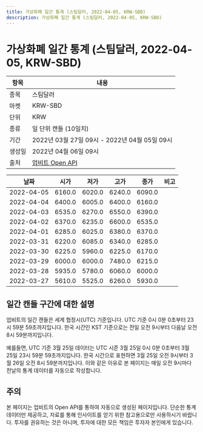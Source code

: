 ```yaml
---
title: 가상화폐 일간 통계 (스팀달러, 2022-04-05, KRW-SBD)
description: 가상화폐 일간 통계 (스팀달러, 2022-04-05, KRW-SBD)
---
```



가상화폐 일간 통계 (스팀달러, 2022-04-05, KRW-SBD)
===

|항목|내용|
|--|--|
|종목|스팀달러|
|마켓|KRW-SBD|
|단위|KRW|
|종류|일 단위 캔들 (10일치)|
|기간|2022년 03월 27일 09시 - 2022년 04월 05일 09시|
|생성일|2022년 04월 06일 09시|
|출처|[업비트 Open API](https://docs.upbit.com)|


|날짜|시가|저가|고가|종가|비고|
|--|--|--|--|--|--|
|2022-04-05|6160.0|6020.0|6240.0|6090.0|    |
|2022-04-04|6400.0|6005.0|6400.0|6160.0|    |
|2022-04-03|6535.0|6270.0|6550.0|6390.0|    |
|2022-04-02|6370.0|6235.0|6600.0|6535.0|    |
|2022-04-01|6285.0|6025.0|6380.0|6370.0|    |
|2022-03-31|6220.0|6085.0|6340.0|6285.0|    |
|2022-03-30|6225.0|5960.0|6225.0|6170.0|    |
|2022-03-29|6000.0|6000.0|7480.0|6215.0|    |
|2022-03-28|5935.0|5780.0|6060.0|6000.0|    |
|2022-03-27|5610.0|5525.0|6260.0|5930.0|    |


일간 캔들 구간에 대한 설명
---


업비트의 일간 캔들은 세계 협정시(UTC) 기준입니다. 
UTC 기준 0시 0분 0초부터 23시 59분 59초까지입니다. 
한국 시간인 KST 기준으로는 전일 오전 9시부터 다음날 오전 8시 59분까지입니다. 


예를들면, UTC 기준 3월 25일 데이터는 UTC 시준 3월 25일 0시 0분 0초부터 3월 25일 23시 59분 59초까지입니다. 
한국 시간으로 표현하면 3월 25일 오전 9시부터 3월 26일 오전 8시 59분까지입니다. 
이와 같은 이유로 본 페이지는 매일 오전 9시마다 전날의 통계 데이터를 자동으로 작성합니다. 


주의
---


본 페이지는 업비트의 Open API를 통하여 자동으로 생성된 페이지입니다. 
단순한 통계 데이터만 제공하고, 자료를 통해 인사이트를 얻기 위한 참고용으로만 사용하시기 바랍니다. 
투자를 권유하는 것은 아니며, 투자에 대한 모든 책임은 투자자 본인에게 있습니다. 
